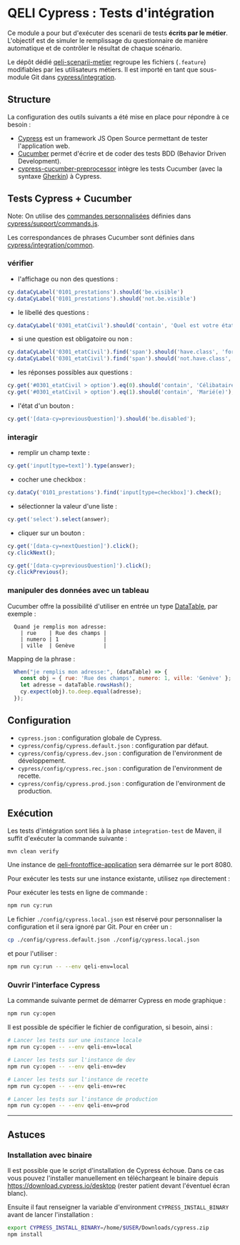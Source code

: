 # QELI Cypress : Tests d'intégration

Ce module a pour but d'exécuter des scenarii de tests **écrits par le métier**.
L'objectif est de simuler le remplissage du questionnaire de manière automatique et de
contrôler le résultat de chaque scénario.

Le dépôt dédié [qeli-scenarii-metier][qeli-scenarii-metier] regroupe les fichiers
(`.feature`) modifiables par les utilisateurs métiers.
Il est importé en tant que sous-module Git dans
[cypress/integration](./cypress/integration/).


## Structure

La configuration des outils suivants a été mise en place pour répondre à ce besoin :

* [Cypress][cypress-doc] est un framework JS Open Source permettant de
tester l'application web.
* [Cucumber][cucumber-doc] permet d'écrire et de coder des tests BDD (Behavior Driven
Development).
* [cypress-cucumber-preprocessor][cypress-cucumber-pp] intègre les tests Cucumber
(avec la syntaxe  [Gherkin][gherkin-doc]) à Cypress.


## Tests Cypress + Cucumber

Note: On utilise des [commandes personnalisées][cypress-custom-commands] définies
dans [cypress/support/commands.js](cypress/support/commands.js).

Les correspondances de phrases Cucumber sont définies dans
[cypress/integration/common](cypress/integration/common).

### vérifier

* l'affichage ou non des questions :

```js
cy.dataCyLabel('0101_prestations').should('be.visible')
cy.dataCyLabel('0101_prestations').should('not.be.visible')
```

* le libellé des questions :

```js
cy.dataCyLabel('0301_etatCivil').should('contain', 'Quel est votre état civil?');
```

* si une question est obligatoire ou non :

```js
cy.dataCyLabel('0301_etatCivil').find('span').should('have.class', 'form-required');
cy.dataCyLabel('0301_etatCivil').find('span').should('not.have.class', 'form-required');
```

* les réponses possibles aux questions :

```js
cy.get('#0301_etatCivil > option').eq(0).should('contain', 'Célibataire');
cy.get('#0301_etatCivil > option').eq(1).should('contain', 'Marié(e)');
```

* l'état d'un bouton :

```js
cy.get('[data-cy=previousQuestion]').should('be.disabled');
```

### interagir

* remplir un champ texte :

```js
cy.get('input[type=text]').type(answer);
```

* cocher une checkbox :

```js
cy.dataCy('0101_prestations').find('input[type=checkbox]').check();
```

* sélectionner la valeur d'une liste :

```js
cy.get('select').select(answer);
```

* cliquer sur un bouton :

```js
cy.get('[data-cy=nextQuestion]').click();
cy.clickNext();

cy.get('[data-cy=previousQuestion]').click();
cy.clickPrevious();
```

### manipuler des données avec un tableau

Cucumber offre la possibilité d'utiliser en entrée un type
[DataTable][cucumber-DataTable], par exemple :

```gherkin
  Quand je remplis mon adresse:
    | rue    | Rue des champs |
    | numero | 1              |
    | ville  | Genève         |
```

Mapping de la phrase :

```js
  When("je remplis mon adresse:", (dataTable) => {
    const obj = { rue: 'Rue des champs', numero: 1, ville: 'Genève' };
    let adresse = dataTable.rowsHash();
    cy.expect(obj).to.deep.equal(adresse);
  });
```


## Configuration

* `cypress.json` : configuration globale de Cypress.
* `cypress/config/cypress.default.json` : configuration par défaut.
* `cypress/config/cypress.dev.json` : configuration de l'environment de développement.
* `cypress/config/cypress.rec.json` : configuration de l'environment de recette.
* `cypress/config/cypress.prod.json` : configuration de l'environment de production.


## Exécution

Les tests d'intégration sont liés à la phase `integration-test` de Maven, il suffit
d'exécuter la commande suivante :

```bash
mvn clean verify
```

Une instance de [qeli-frontoffice-application](../qeli-frontoffice-application) sera
démarrée sur le port 8080.

Pour exécuter les tests sur une instance existante, utilisez `npm` directement :

Pour exécuter les tests en ligne de commande :

```bash
npm run cy:run
```

Le fichier `./config/cypress.local.json` est réservé pour personnaliser la
configuration et il sera ignoré par Git. Pour en créer un :

```bash
cp ./config/cypress.default.json ./config/cypress.local.json
```

et pour l'utiliser :

```bash
npm run cy:run -- --env qeli-env=local
```

### Ouvrir l'interface Cypress

La commande suivante permet de démarrer Cypress en mode graphique :

```bash
npm run cy:open
```

Il est possible de spécifier le fichier de configuration, si besoin, ainsi :

```bash
# Lancer les tests sur une instance locale
npm run cy:open -- --env qeli-env=local

# Lancer les tests sur l'instance de dev
npm run cy:open -- --env qeli-env=dev

# Lancer les tests sur l'instance de recette
npm run cy:open -- --env qeli-env=rec

# Lancer les tests sur l'instance de production
npm run cy:open -- --env qeli-env=prod
```

---

## Astuces

### Installation avec binaire

Il est possible que le script d'installation de Cypress échoue. Dans ce cas vous
pouvez l'installer manuellement en téléchargeant le binaire depuis
https://download.cypress.io/desktop
(rester patient devant l'éventuel écran blanc).

Ensuite il faut renseigner la variable d'environment `CYPRESS_INSTALL_BINARY` avant
de lancer l'installation :

```bash
export CYPRESS_INSTALL_BINARY=/home/$USER/Downloads/cypress.zip
npm install
```


[cypress-doc]: https://docs.cypress.io/
[cypress-custom-commands]: https://docs.cypress.io/api/cypress-api/custom-commands.html
[cypress-cucumber-pp]: https://www.npmjs.com/package/cypress-cucumber-preprocessor
[cucumber-doc]: https://cucumber.io/docs/cucumber/
[cucumber-DataTable]: https://github.com/cucumber/cucumber-js/blob/master/src/models/data_table.ts
[gherkin-doc]: https://cucumber.io/docs/gherkin/reference/
[qeli-scenarii-metier]: ***REMOVED***/DEVELOPPEUR-SOCIAL/10818-qeli/qeli-scenarii-metier
